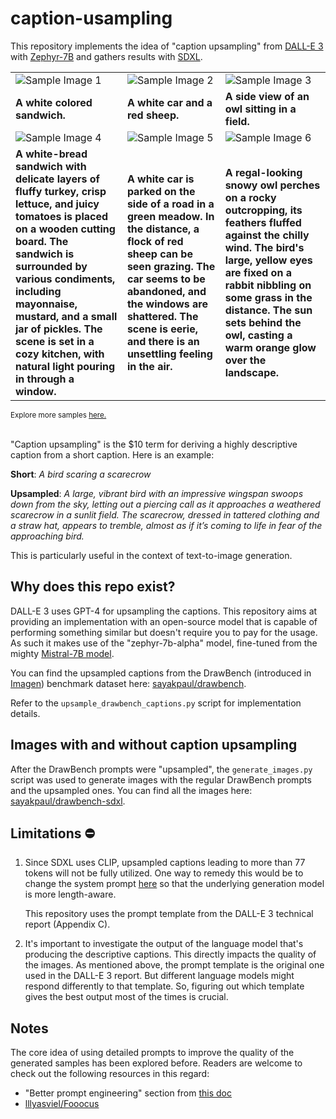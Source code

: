 # caption-usampling

This repository implements the idea of "caption upsampling" from [DALL-E 3](https://cdn.openai.com/papers/dall-e-3.pdf) with [Zephyr-7B](https://huggingface.co/HuggingFaceH4/zephyr-7b-alpha) and gathers results with [SDXL](https://huggingface.co/papers/2307.01952).

<table>
    <tr>
        <td><img src="https://huggingface.co/datasets/sayakpaul/sample-datasets/resolve/main/caption-upsampling/sandwich.jpg" alt="Sample Image 1"></td>
        <td><img src="https://huggingface.co/datasets/sayakpaul/sample-datasets/resolve/main/caption-upsampling/car_sheep.jpg" alt="Sample Image 2"></td>
        <td><img src="https://huggingface.co/datasets/sayakpaul/sample-datasets/resolve/main/caption-upsampling/owl.jpg" alt="Sample Image 3"></td>
    </tr>
    <tr>
        <td><b>A white colored sandwich.</b></td>
        <td><b>A white car and a red sheep.</b></td>
        <td><b>A side view of an owl sitting in a field.</b></td>
    </tr>
    <tr>
        <td><img src="https://huggingface.co/datasets/sayakpaul/sample-datasets/resolve/main/caption-upsampling/upsampled_sandwich.jpg" alt="Sample Image 4"></td>
        <td><img src="https://huggingface.co/datasets/sayakpaul/sample-datasets/resolve/main/caption-upsampling/upsampled_car_sheep.jpg" alt="Sample Image 5"></td>
        <td><img src="https://huggingface.co/datasets/sayakpaul/sample-datasets/resolve/main/caption-upsampling/upsampled_owl.jpg" alt="Sample Image 6"></td>
    </tr>
    <tr>
        <td><b>A white-bread sandwich with delicate layers of fluffy turkey, crisp lettuce, and juicy tomatoes is placed on a wooden cutting board. The sandwich is surrounded by various condiments, including mayonnaise, mustard, and a small jar of pickles. The scene is set in a cozy kitchen, with natural light pouring in through a window.</b></td>
        <td><b>A white car is parked on the side of a road in a green meadow. In the distance, a flock of red sheep can be seen grazing. The car seems to be abandoned, and the windows are shattered. The scene is eerie, and there is an unsettling feeling in the air.</b></td>
        <td><b>A regal-looking snowy owl perches on a rocky outcropping, its feathers fluffed against the chilly wind. The bird's large, yellow eyes are fixed on a rabbit nibbling on some grass in the distance. The sun sets behind the owl, casting a warm orange glow over the landscape.</b></td>
    </tr>
</table>
<sub>Explore more samples <a href="https://huggingface.co/datasets/sayakpaul/drawbench-sdxl">here.</a></sub>
<br><br>

"Caption upsampling" is the $10 term for deriving a highly descriptive caption from a short caption. Here is an example:

**Short**: _A bird scaring a scarecrow_

**Upsampled**: _A large, vibrant bird with an impressive wingspan swoops down from the sky, letting out a piercing call as it approaches a weathered scarecrow in a sunlit field. The scarecrow, dressed in tattered clothing and a straw hat, appears to tremble, almost as if it’s coming to life in fear of the approaching bird._

This is particularly useful in the context of text-to-image generation.

## Why does this repo exist?

DALL-E 3 uses GPT-4 for upsampling the captions. This repository aims at providing an implementation with an open-source model that is capable of performing something similar but doesn't require you to pay for the usage. As such it makes use of the "zephyr-7b-alpha" model, fine-tuned from the mighty [Mistral-7B model](https://huggingface.co/mistralai/Mistral-7B-v0.1).

You can find the upsampled captions from the DrawBench (introduced in [Imagen](https://imagen.research.google/)) benchmark dataset here: [sayakpaul/drawbench](https://huggingface.co/datasets/sayakpaul/drawbench). 

Refer to the `upsample_drawbench_captions.py` script for implementation details.

## Images with and without caption upsampling

After the DrawBench prompts were "upsampled", the `generate_images.py` script was used to generate images with the regular DrawBench prompts and the upsampled ones. You can find all the images here: [sayakpaul/drawbench-sdxl](https://huggingface.co/datasets/sayakpaul/drawbench-sdxl).

## Limitations ⛔️

1. Since SDXL uses CLIP, upsampled captions leading to more than 77 tokens will not be fully utilized. One way to remedy this would be to change the system prompt [here](https://github.com/sayakpaul/caption-upsampling/blob/c71388f39a9717c57faffcb14c0d9152c9d78657/upsample_drawbench_captions.py#L38) so that the underlying generation model is more length-aware.

   This repository uses the prompt template from the DALL-E 3 technical report (Appendix C).

2. It's important to investigate the output of the language model that's producing the descriptive captions. This directly impacts the quality of the images. As mentioned above, the prompt template is the original one used in the DALL-E 3 report. But different language models might respond differently to that template. So, figuring out which template gives the best output most of the times is crucial.

## Notes

The core idea of using detailed prompts to improve the quality of the generated samples has been explored before. Readers are welcome to check out the following resources in this regard:

* "Better prompt engineering" section from [this doc](https://huggingface.co/docs/diffusers/main/en/stable_diffusion#better-prompt-engineering)
* [lllyasviel/Fooocus](https://github.com/lllyasviel/Fooocus)

